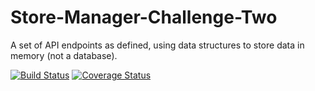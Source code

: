 # Store-Manager-Challenge-Two
A set of API endpoints as defined, using data structures  to store data in memory (not  a database).   

[![Build Status](https://travis-ci.org/llwasampijja/Store-Manager-Challenge-Two.svg?branch=testingbadge)](https://travis-ci.org/llwasampijja/Store-Manager-Challenge-Two) [![Coverage Status](https://coveralls.io/repos/github/llwasampijja/Store-Manager-Challenge-Two/badge.svg?branch=testingbadge)](https://coveralls.io/github/llwasampijja/Store-Manager-Challenge-Two?branch=testingbadge)